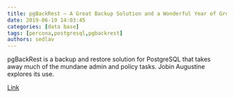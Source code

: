 ```yaml
---
title: pgBackRest – A Great Backup Solution and a Wonderful Year of Growth - Percona Database Performance Blog
date: 2019-06-19 14:03:45
categories: [data base]
tags: [percona,postgresql,pgbackrest]
authors: sedlav
---
```


pgBackRest is a backup and restore solution for PostgreSQL that takes away much of the mundane admin and policy tasks. Jobin Augustine explores its use.

[Link](https://www.percona.com/blog/2019/05/10/pgbackrest-a-great-backup-solution-and-a-wonderful-year-of-growth/)

